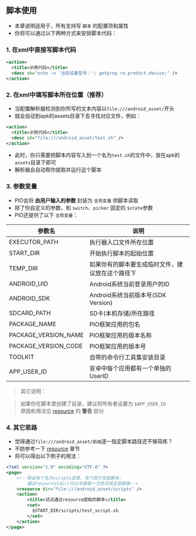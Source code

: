 
## 脚本使用
- 本章说明适用于，所有支持写 `脚本` 的配置项和属性
- 你将可以通过以下两种方式来安排脚本代码：

### 1. 在xml中直接写脚本代码

```xml
<action>
  <title>示例代码</title>
  <desc sh="echo -n '当前设备型号：'; getprop ro.product.device;" />
</action>
```

### 2. 在xml中填写脚本所在位置（**推荐**）
- 当配置解析器检测到你所写的文本内容以`file:///android_asset/`开头
- 就会自动到apk的assets目录下去寻找对应文件，例如：

```xml
<action>
  <title>示例代码</title>
  <desc sh="file:///android_asset/test.sh" />
</action>
```

- 此时，你只需要把脚本内容写入到一个名为`test.sh`的文件中，放在apk的`assets`目录下即可
- 解析器会自动帮你提取并运行这个脚本


### 3. 参数变量
- PIO会将 **由用户输入的参数** 封装为 `全局变量` 供脚本读取
- 除了你自定义的参数，和 `switch`、`picker` 固定的 `$state`参数
- PIO还提供了以下 `全局变量`：

| 参数名 | 说明 |
| - | - |
| EXECUTOR_PATH | 执行器入口文件所在位置 |
| START_DIR | 开始执行脚本的起始位置 |
| TEMP_DIR | 如果你有的脚本要生成临时文件，建议放在这个路径下 |
| ANDROID_UID | Android系统当前登录用户的ID |
| ANDROID_SDK | Android系统当前版本号(SDK Version) |
| SDCARD_PATH | SD卡(本机存储)所在路径 |
| PACKAGE_NAME | PIO框架应用的包名 |
| PACKAGE_VERSION_NAME | PIO框架应用的版本名称 |
| PACKAGE_VERSION_CODE | PIO框架应用的版本号 |
| TOOLKIT | 自带的命令行工具集安装目录 |
| APP_USER_ID | 安卓中每个应用都有一个单独的UserID |

> 其它说明：<br/>

> 如果你在脚本里创建了目录，建议将所有者设置为 `$APP_USER_ID` <br/>
> 原因和用法见 [resource](./Resource.md) 的 **警告** 部分


### 4. 其它思路
- 觉得通过`file:///android_asset/前缀`逐一指定脚本路径还不够简练？
- 不妨参考一下 [resource](./Resource.md) 章节
- 将可以得出以下例子的用法：

```xml
<?xml version="1.0" encoding="UTF-8" ?>
<page>
    <!--假设有个名为scripts目录，专门用于存放脚本，
        通过resource[dir]可以令框架一次性将其全部提取-->
    <resource dir="file:///android_asset/scripts" />
    <action>
        <title>试试通过resource提取的脚本</title>
        <set>
          $START_DIR/scripts/test_script.sh
        </set>
    </action>
</page>
```